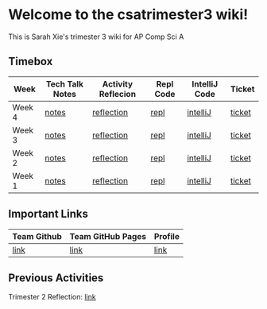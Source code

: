 # Welcome to the csatrimester3 wiki!
This is Sarah Xie's trimester 3 wiki for AP Comp Sci A

## Timebox
| Week            | Tech Talk Notes   | Activity Reflecion      | Repl Code    | IntelliJ Code   | Ticket   |
| ------------------- | ----------------- | ----------------- | ------------ | ------------ | ------------|
| Week 4 | [notes](https://sarahwxie.github.io/csatrimester3/tech_talk) | [reflection](https://github.com/sarahwxie/ketoswags_spring_portfolio/issues?q=assignee%3Asarahwxie) | [repl](https://replit.com/@Sarahwxie/sarahChallange) | [intelliJ](https://github.com/sarahwxie/ketoswags_spring_portfolio/commits?author=sarahwxie) | [ticket](https://github.com/sarahwxie)
| Week 3 | [notes](https://sarahwxie.github.io/csatrimester3/tech_talk) | [reflection](https://github.com/sarahwxie/ketoswags_spring_portfolio/issues?q=assignee%3Aavabrooks) | [repl](https://replit.com/@Sarahwxie/sarahChallange) | [intelliJ](https://github.com/sarahwxie/ketoswags_spring_portfolio/commits?author=avabrooks) | [ticket](https://github.com/avabrooks)
| Week 2 | [notes](https://sarahwxie.github.io/csatrimester3/tech_talk) | [reflection](https://github.com/sarahwxie/ketoswags_spring_portfolio/issues/assigned/crystalwidjaja) | [repl](https://replit.com/@Sarahwxie/sarahChallange) | [intelliJ](https://github.com/sarahwxie/ketoswags_spring_portfolio/commits?author=crystalwidjaja) | [ticket](https://github.com/crystalwidjaja)
| Week 1 | [notes](https://sarahwxie.github.io/csatrimester3/tech_talk) | [reflection](https://github.com/sarahwxie/ketoswags_spring_portfolio/issues?q=assignee%3Arisaiwazaki) | [repl](https://replit.com/@Sarahwxie/sarahChallange) | [intelliJ](https://github.com/sarahwxie/ketoswags_spring_portfolio/commits?author=risaiwazaki) | [ticket](https://github.com/risaiwazaki)

## Important Links
| Team Github            | Team GitHub Pages   | Profile   |
| ------------------- | ----------------- | ----------------- | 
| [link](https://github.com/avabrooks/swagketo)  | [link](https://avabrooks.github.io/swagketo/) | [link](https://github.com/sarahwxie) |


## Previous Activities
Trimester 2 Reflection: [link](https://sarahwxie.github.io/csatrimester3/editing_reflections)
